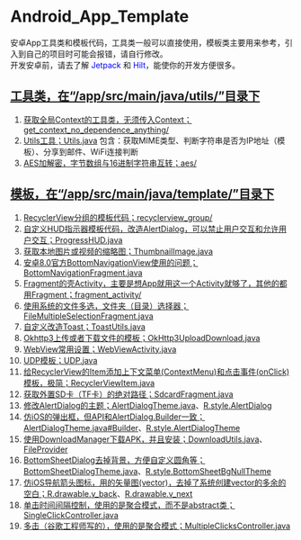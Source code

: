 # Android_App_Template
安卓App工具类和模板代码，工具类一般可以直接使用，模板类主要用来参考，引入到自己的项目时可能会报错，请自行修改。  
开发安卓前，请去了解 <font color=blue>Jetpack</font> 和 <font color=blue>Hilt</font>，能使你的开发方便很多。

## [工具类，在“/app/src/main/java/utils/”目录下](/app/src/main/java/utils)
1. [获取全局Context的工具类，无须传入Context；get_context_no_dependence_anything/](/app/src/main/java/utils/get_context_no_dependence_anything)
2. [Utils工具；Utils.java](/app/src/main/java/utils/Utils.java)
    包含：获取MIME类型、判断字符串是否为IP地址（模板）、分享到邮件、WiFi连接判断
3. [AES加解密，字节数组与16进制字符串互转；aes/](/app/src/main/java/utils/encryption/aes)

## [模板，在“/app/src/main/java/template/”目录下](/app/src/main/java/template)
1. [RecyclerView分组的模板代码；recyclerview_group/](/app/src/main/java/template/recyclerview_group)
2. [自定义HUD指示器模板代码，改造AlertDialog，可以禁止用户交互和允许用户交互；ProgressHUD.java](/app/src/main/java/template/ProgressHUD.java)
3. [获取本地图片或视频的缩略图；ThumbnailImage.java](/app/src/main/java/template/ThumbnailImage.java)
4. [安卓8.0官方BottomNavigationView使用的问题；BottomNavigationFragment.java](/app/src/main/java/template/BottomNavigationFragment.java)
5. [Fragment的壳Activity，主要是想App就用这一个Activity就够了，其他的都用Fragment；fragment_activity/](/app/src/main/java/template/fragment_activity)
6. [使用系统的文件多选，文件夹（目录）选择器；FileMultipleSelectionFragment.java](/app/src/main/java/template/FileMultipleSelectionFragment.java)
7. [自定义改造Toast；ToastUtils.java](/app/src/main/java/template/ToastUtils.java)
8. [Okhttp3上传或者下载文件的模板；OkHttp3UploadDownload.java](/app/src/main/java/template/OkHttp3UploadDownload.java)
9. [WebView常用设置；WebViewActivity.java](/app/src/main/java/template/WebViewActivity.java)
10. [UDP模板；UDP.java](/app/src/main/java/template/UDP.java)
11. [给RecyclerView的Item添加上下文菜单(ContextMenu)和点击事件(onClick)模板，极简；RecyclerViewItem.java](/app/src/main/java/template/RecyclerViewItem.java)
12. [获取外置SD卡（TF卡）的绝对路径；SdcardFragment.java](/app/src/main/java/template/SdcardFragment.java)
13. [修改AlertDialog的主题；AlertDialogTheme.java](/app/src/main/java/template/AlertDialogTheme.java)、[R.style.AlertDialog](/app/src/main/res/values/styles.xml)
14. [仿iOS的弹出框，但API和AlertDialog.Builder一致；AlertDialogTheme.java#Builder](/app/src/main/java/template/AlertDialogTheme.java)、[R.style.AlertDialogTheme](/app/src/main/res/values/styles.xml)
15. [使用DownloadManager下载APK，并且安装；DownloadUtils.java](/app/src/main/java/template/DownloadUtils.java)、[FileProvider](/app/src/main/res/xml/share_dir.xml)
16. [BottomSheetDialog去掉背景，方便自定义圆角等；BottomSheetDialogTheme.java](/app/src/main/java/template/BottomSheetDialogTheme.java)、[R.style.BottomSheetBgNullTheme](/app/src/main/res/values/styles.xml)
17. [仿iOS导航箭头图标，用的矢量图(vector)，去掉了系统创建vector的多余的空白；](/app/src/main/res/drawable)[R.drawable.v_back](/app/src/main/res/drawable/v_back.xml)、[R.drawable.v_next](/app/src/main/res/drawable/v_next.xml)
18. [单击时间间隔控制，使用的是聚合模式，而不是abstract类；SingleClickController.java](/app/src/main/java/template/SingleClickController.java)
19. [多击（谷歌工程师写的），使用的是聚合模式；MultipleClicksController.java](/app/src/main/java/template/MultipleClicksController.java)
